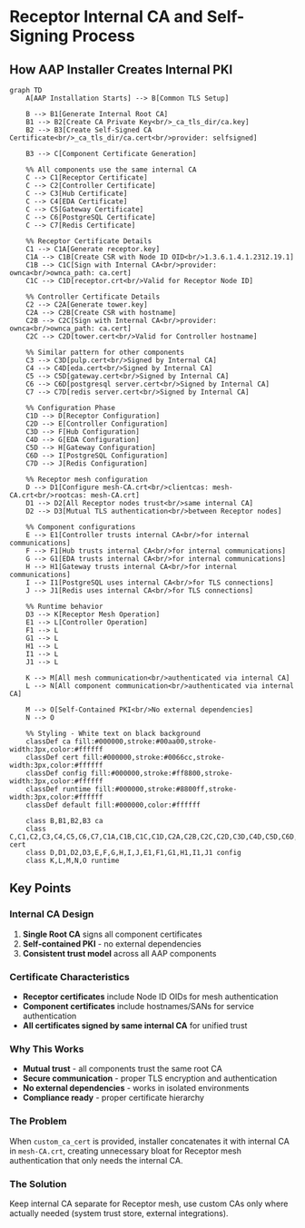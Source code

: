 # Receptor Internal CA and Self-Signing Process

## How AAP Installer Creates Internal PKI

```mermaid
graph TD
    A[AAP Installation Starts] --> B[Common TLS Setup]
    
    B --> B1[Generate Internal Root CA]
    B1 --> B2[Create CA Private Key<br/>_ca_tls_dir/ca.key]
    B2 --> B3[Create Self-Signed CA Certificate<br/>_ca_tls_dir/ca.cert<br/>provider: selfsigned]
    
    B3 --> C[Component Certificate Generation]
    
    %% All components use the same internal CA
    C --> C1[Receptor Certificate]
    C --> C2[Controller Certificate]
    C --> C3[Hub Certificate]
    C --> C4[EDA Certificate]
    C --> C5[Gateway Certificate]
    C --> C6[PostgreSQL Certificate]
    C --> C7[Redis Certificate]
    
    %% Receptor Certificate Details
    C1 --> C1A[Generate receptor.key]
    C1A --> C1B[Create CSR with Node ID OID<br/>1.3.6.1.4.1.2312.19.1]
    C1B --> C1C[Sign with Internal CA<br/>provider: ownca<br/>ownca_path: ca.cert]
    C1C --> C1D[receptor.crt<br/>Valid for Receptor Node ID]
    
    %% Controller Certificate Details
    C2 --> C2A[Generate tower.key]
    C2A --> C2B[Create CSR with hostname]
    C2B --> C2C[Sign with Internal CA<br/>provider: ownca<br/>ownca_path: ca.cert]
    C2C --> C2D[tower.cert<br/>Valid for Controller hostname]
    
    %% Similar pattern for other components
    C3 --> C3D[pulp.cert<br/>Signed by Internal CA]
    C4 --> C4D[eda.cert<br/>Signed by Internal CA]
    C5 --> C5D[gateway.cert<br/>Signed by Internal CA]
    C6 --> C6D[postgresql server.cert<br/>Signed by Internal CA]
    C7 --> C7D[redis server.cert<br/>Signed by Internal CA]
    
    %% Configuration Phase
    C1D --> D[Receptor Configuration]
    C2D --> E[Controller Configuration]
    C3D --> F[Hub Configuration]
    C4D --> G[EDA Configuration]
    C5D --> H[Gateway Configuration]
    C6D --> I[PostgreSQL Configuration]
    C7D --> J[Redis Configuration]
    
    %% Receptor mesh configuration
    D --> D1[Configure mesh-CA.crt<br/>clientcas: mesh-CA.crt<br/>rootcas: mesh-CA.crt]
    D1 --> D2[All Receptor nodes trust<br/>same internal CA]
    D2 --> D3[Mutual TLS authentication<br/>between Receptor nodes]
    
    %% Component configurations
    E --> E1[Controller trusts internal CA<br/>for internal communications]
    F --> F1[Hub trusts internal CA<br/>for internal communications]
    G --> G1[EDA trusts internal CA<br/>for internal communications]
    H --> H1[Gateway trusts internal CA<br/>for internal communications]
    I --> I1[PostgreSQL uses internal CA<br/>for TLS connections]
    J --> J1[Redis uses internal CA<br/>for TLS connections]
    
    %% Runtime behavior
    D3 --> K[Receptor Mesh Operation]
    E1 --> L[Controller Operation]
    F1 --> L
    G1 --> L
    H1 --> L
    I1 --> L
    J1 --> L
    
    K --> M[All mesh communication<br/>authenticated via internal CA]
    L --> N[All component communication<br/>authenticated via internal CA]
    
    M --> O[Self-Contained PKI<br/>No external dependencies]
    N --> O
    
    %% Styling - White text on black background
    classDef ca fill:#000000,stroke:#00aa00,stroke-width:3px,color:#ffffff
    classDef cert fill:#000000,stroke:#0066cc,stroke-width:3px,color:#ffffff
    classDef config fill:#000000,stroke:#ff8800,stroke-width:3px,color:#ffffff
    classDef runtime fill:#000000,stroke:#8800ff,stroke-width:3px,color:#ffffff
    classDef default fill:#000000,color:#ffffff
    
    class B,B1,B2,B3 ca
    class C,C1,C2,C3,C4,C5,C6,C7,C1A,C1B,C1C,C1D,C2A,C2B,C2C,C2D,C3D,C4D,C5D,C6D,C7D cert
    class D,D1,D2,D3,E,F,G,H,I,J,E1,F1,G1,H1,I1,J1 config
    class K,L,M,N,O runtime
```

## Key Points

### Internal CA Design
1. **Single Root CA** signs all component certificates
2. **Self-contained PKI** - no external dependencies
3. **Consistent trust model** across all AAP components

### Certificate Characteristics
- **Receptor certificates** include Node ID OIDs for mesh authentication
- **Component certificates** include hostnames/SANs for service authentication
- **All certificates signed by same internal CA** for unified trust

### Why This Works
- **Mutual trust** - all components trust the same root CA
- **Secure communication** - proper TLS encryption and authentication
- **No external dependencies** - works in isolated environments
- **Compliance ready** - proper certificate hierarchy

### The Problem
When `custom_ca_cert` is provided, installer concatenates it with internal CA in `mesh-CA.crt`, creating unnecessary bloat for Receptor mesh authentication that only needs the internal CA.

### The Solution
Keep internal CA separate for Receptor mesh, use custom CAs only where actually needed (system trust store, external integrations).
